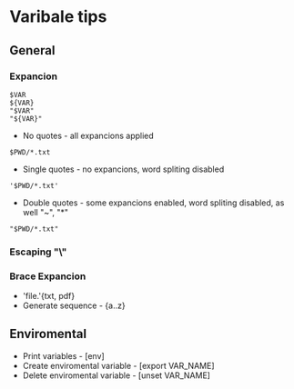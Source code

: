 # Varibale tips

## General 
### Expancion
```
$VAR
${VAR}
"$VAR"
"${VAR}"
```
- No quotes - all expancions applied
```
$PWD/*.txt
```
- Single quotes - no expancions, word spliting disabled
```
'$PWD/*.txt'
```
- Double quotes - some expancions enabled, word spliting disabled, as well "~", "*"
```
"$PWD/*.txt"
```

### Escaping "\\"


### Brace Expancion
- 'file.'{txt, pdf}
- Generate sequence - {a..z}

## Enviromental
- Print variables - [env]
- Create enviromental variable - [export VAR_NAME]
- Delete enviromental variable - [unset VAR_NAME]

